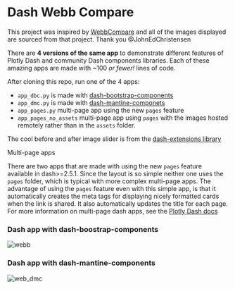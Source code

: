 # Dash Webb Compare

This project was inspired by [WebbCompare](https://github.com/JohnEdChristensen/WebbCompare) and all of the images
displayed are sourced from that project.  Thank you @JohnEdChristensen

There are __4 versions of the same app__ to demonstrate different features of Plotly Dash and community Dash components libraries.
Each of these amazing apps are made with ~100 _or fewer!_ lines of code.

After cloning this repo, run one of the 4 apps:

- `app_dbc.py` is made with [dash-bootstrap-components](https://dash-bootstrap-components.opensource.faculty.ai/)
- `app_dmc.py` is made with [dash-mantine-componets](https://www.dash-mantine-components.com/)
- `app_pages.py` multi-page app using the new `pages` feature
- `app_pages_no_assets` multi-page app using `pages` with the images hosted remotely rather than in the `assets` folder.

The cool before and after image slider is from the [dash-extensions library](https://www.dash-extensions.com/)


Multi-page apps  

There are two apps that are made with using the new `pages` feature available in dash>=2.5.1.  Since the layout
is so simple neither one uses the `pages` folder, which is typical with more complex multi-page apps.
The advantage of using the `pages` feature even with this simple app, is that it automatically creates the meta tags for displaying
nicely formatted cards when the link is shared.  It also automatically updates the title for each page.
For more information on multi-page dash apps, see the [Plotly Dash docs](https://dash.plotly.com/urls)


### Dash app with dash-boostrap-components

![webb](https://user-images.githubusercontent.com/72614349/179326884-a9a01fef-6f64-4de0-a40f-b206f3a99ff8.gif)

### Dash app with dash-mantine-components

![web_dmc](https://user-images.githubusercontent.com/72614349/179326881-bab05723-0560-4bc7-9bbb-1ec5869cfac2.gif)
